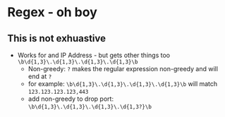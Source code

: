 # Regex - oh boy #

## This is not exhuastive ##

- Works for and IP Address - but gets other things too `\b\d{1,3}\.\d{1,3}\.\d{1,3}\.\d{1,3}\b`
  - Non-greedy: `?` makes the regular expression non-greedy and will end at `?`
  - for example: `\b\d{1,3}\.\d{1,3}\.\d{1,3}\.\d{1,3}\b` will match `123.123.123.123,443`
  - add non-greedy to drop port: `\b\d{1,3}\.\d{1,3}\.\d{1,3}\.\d{1,3?}\b`
